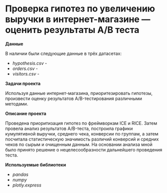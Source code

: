 
# Проверка гипотез по увеличению выручки в интернет-магазине — оценить результаты A/B теста

**Данные**

В наличии были следующие данные в трёх датасетах:
* *hypothesis.csv* - 
* *orders.csv* - 
* *visitors.csv* - 

**Задачи проекта** 

Используя данные интернет-магазина, приоритезировать гипотезы, произвести оценку результатов A/B-тестирования различными методами.

**Описание проекта**

Проведена приоритизация гипотез по фреймворкам ICE и RICE. Затем провела анализ результатов A/B-теста, построила графики кумулятивной выручки, среднего чека,
конверсии по группам, а затем посчитала статистическую значимость различий конверсий и средних чеков по сырым и очищенным данным. На основании анализа мной было
принято решение о нецелесообразности дальнейшего проведения теста.

**Используемые библиотеки**

* *pandas*
* *numpy*
* *plotly.express*
